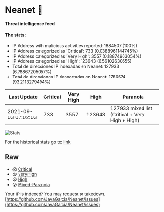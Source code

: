 # Neanet :hocho:
#### Threat intelligence feed
#### The stats:

- IP Address with malicious activities reported: 1884507 (100%)
- IP Address categorized as 'Critical':  733 (0.0388961144745%)
- IP Address categorized as 'Very High':  3557 (0.18874963054%)
- IP Address categorized as 'High':  123643 (6.56102630555)
- Total de direcciones IP indexadas en Neanet:  127933 (6.78867205057%)
- Total de direcciones IP descartadas en Neanet:  1756574 (93.2113279494%)

| Last Update | Critical | Very High | High | Paranoia |
| --- | --- | --- | --- | --- |
| 2021-09-03 07:02:03 | 733 | 3557 | 123643 | 127933 mixed list (Critical + Very High + High)|

![Stats](https://docs.google.com/spreadsheets/d/e/2PACX-1vSnaNMIXVabIpDJjufMlzH7poXnshF3mgd8Is1g9ytUEzVsP5my4Trn8f-xkoLLQ38xpL3HtmUexLo6/pubchart?oid=501124687&format=image)

For the historical stats go to: [link](/stats.csv)
## Raw
- :scream: [Critical](https://raw.githubusercontent.com/JavaGarcia/Neanet/master/blacklists/neanet_critical.txt)
- :fearful: [VeryHigh](https://raw.githubusercontent.com/JavaGarcia/Neanet/master/blacklists/neanet_veryHigh.txtt)
- :frowning: [High](https://raw.githubusercontent.com/JavaGarcia/Neanet/master/blacklists/neanet_high.txt)
- :dizzy_face: [Mixed-Paranoia](https://raw.githubusercontent.com/JavaGarcia/Neanet/master/blacklists/neanet_all.txt)


Your IP is indexed? You may request to takedown. [https://github.com/JavaGarcia/Neanet/issues](https://github.com/JavaGarcia/Neanet/issues)




















































































































































































































































































































































































































































































































































































































































































































































































































































































































































































































































































































































































































































































































































































































































































































































































































































































































































































































































































































































































































































































































































































































































































































































































































































































































































































































































































































































































































































































































































































































































































































































































































































































































































































































































































































































































































































































































































































































































































































































































































































































































































































































































































































































































































































































































































































































































































































































































































































































































































































































































































































































































































































































































































































































































































































































































































































































































































































































































































































































































































































































































































































































































































































































































































































































































































































































































































































































































































































































































































































































































































































































































































































































































































































































































































































































































































































































































































































































































































































































































































































































































































































































































































































































































































































































































































































































































































